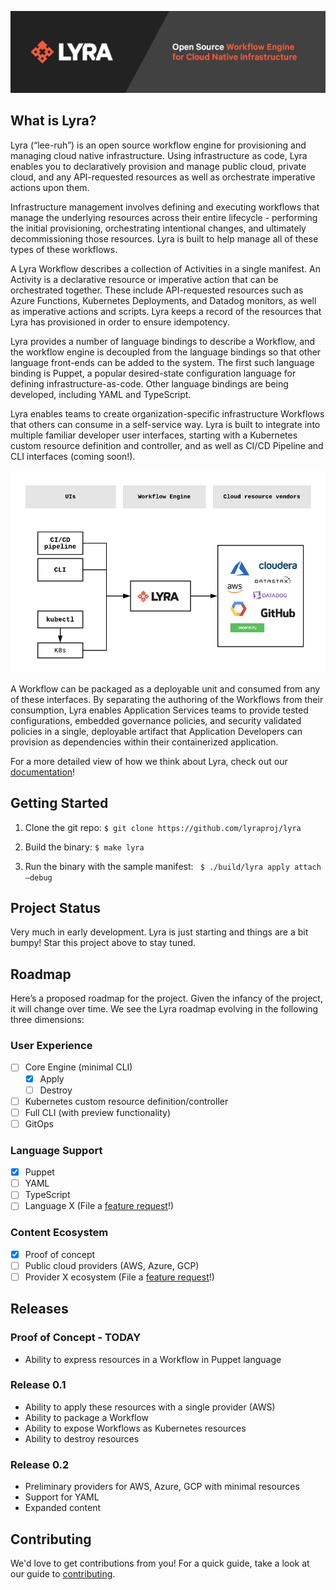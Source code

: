 <p align="center"><img src="docs/media/lyrabanner.png" alt="Lyra"></p>

## What is Lyra?

Lyra (“lee-ruh”) is an open source workflow engine for provisioning and managing cloud native infrastructure. Using infrastructure as code, Lyra enables you to declaratively provision and manage public cloud, private cloud, and any API-requested resources as well as orchestrate imperative actions upon them.

Infrastructure management involves defining and executing workflows that manage the underlying resources across their entire lifecycle - performing the initial provisioning, orchestrating intentional changes, and ultimately decommissioning those resources. Lyra is built to help manage all of these types of these workflows.

A Lyra Workflow describes a collection of Activities in a single manifest. An Activity is a declarative resource or imperative action that can be orchestrated together. These include API-requested resources such as Azure Functions, Kubernetes Deployments, and Datadog monitors, as well as imperative actions and scripts. Lyra keeps a record of the resources that Lyra has provisioned in order to ensure idempotency.

Lyra provides a number of language bindings to describe a Workflow, and the workflow engine is decoupled from the language bindings so that other language front-ends can be added to the system.  The first such language binding is Puppet, a popular desired-state configuration language for defining infrastructure-as-code. Other language bindings are being developed, including YAML and TypeScript.

Lyra enables teams to create organization-specific infrastructure Workflows that others can consume in a self-service way.  Lyra is built  to integrate into multiple familiar developer user interfaces, starting with a Kubernetes custom resource definition and controller, and as well as  CI/CD Pipeline and CLI interfaces (coming soon!).

<p align="center"><img src="docs/media/concept.png" alt="concept"></p>

A Workflow can be packaged as a deployable unit and consumed from any of these interfaces. By separating the authoring of the Workflows from their consumption, Lyra enables Application Services teams to provide tested configurations, embedded governance policies, and security validated policies in a single, deployable artifact that Application Developers can provision as dependencies within their containerized application.


For a more detailed view of how we think about Lyra, check out our [documentation](https://docs.google.com/document/d/1oJwg4LlolC3qlt0xG__xjrz16aYwEyOk8GqyNt5_Gdo/edit?usp=sharing)!


## Getting Started
1. Clone the git repo: `$ git clone https://github.com/lyraproj/lyra`

2. Build the binary: `$ make lyra`
2. Run the binary with the sample manifest: ` $ ./build/lyra apply attach —debug`


## Project Status
Very much in early development. Lyra is just starting and things are a bit bumpy! Star this project above to stay tuned.

## Roadmap
Here’s a proposed roadmap for the project. Given the infancy of the project, it will change over time. We see the Lyra roadmap evolving in the following three dimensions:

### User Experience
- [ ] Core Engine (minimal CLI)
	- [x] Apply
	- [ ] Destroy
- [ ] Kubernetes custom resource definition/controller
- [ ] Full CLI (with preview functionality)
- [ ] GitOps

### Language Support
- [x] Puppet
- [ ] YAML
- [ ] TypeScript
- [ ] Language X (File a [feature request](https://github.com/lyraproj/lyra/issues/new?template=feature_request.md)!)

### Content Ecosystem
- [x] Proof of concept
- [ ] Public cloud providers (AWS, Azure, GCP)
- [ ] Provider X ecosystem (File a [feature request](https://github.com/lyraproj/lyra/issues/new?template=feature_request.md)!)

## Releases
### Proof of Concept - TODAY
* Ability to express resources in a Workflow in Puppet language

### Release 0.1
* Ability to apply these resources with a single provider (AWS)
* Ability to package a Workflow
* Ability to expose Workflows as Kubernetes resources
* Ability to destroy resources

### Release 0.2
* Preliminary providers for AWS, Azure, GCP with minimal resources
* Support for YAML
* Expanded content

## Contributing
We'd love to get contributions from you! For a quick guide, take a look at our guide to [contributing](CONTRIBUTING.md).

